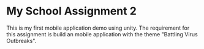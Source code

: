 # My School Assignment 2

This is my first mobile application demo using unity. 
The requirement for this assignment is build an mobile application with the theme "Battling Virus Outbreaks".
